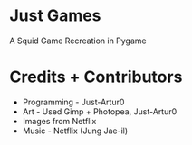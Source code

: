 # Just Games
A Squid Game Recreation in Pygame
# Credits + Contributors
- Programming - Just-Artur0
- Art - Used Gimp + Photopea, Just-Artur0
- Images from Netflix
- Music - Netflix (Jung Jae-il)

